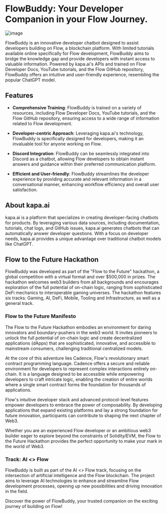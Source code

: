 # FlowBuddy: Your Developer Companion in your Flow Journey.

![image](https://github.com/kamaleth/flow-buddy/assets/129384571/551502a0-28da-487a-883c-ec678df02904)

FlowBuddy is an innovative developer chatbot designed to assist developers building on Flow, a blockchain platform. With limited tutorials available online specifically for Flow development, FlowBuddy aims to bridge the knowledge gap and provide developers with instant access to valuable information. Powered by kapa.ai's APIs and trained on Flow Developer Docs, YouTube tutorials, and the Flow GitHub repository, FlowBuddy offers an intuitive and user-friendly experience, resembling the popular ChatGPT model.

## Features

- **Comprehensive Training**: FlowBuddy is trained on a variety of resources, including Flow Developer Docs, YouTube tutorials, and the Flow GitHub repository, ensuring access to a wide range of information related to Flow development.

- **Developer-centric Approach**: Leveraging kapa.ai's technology, FlowBuddy is specifically designed for developers, making it an invaluable tool for anyone working on Flow.

- **Discord Integration**: FlowBuddy can be seamlessly integrated into Discord as a chatbot, allowing Flow developers to obtain instant answers and guidance within their preferred communication platform.

- **Efficient and User-friendly**: FlowBuddy streamlines the developer experience by providing accurate and relevant information in a conversational manner, enhancing workflow efficiency and overall user satisfaction.

## About kapa.ai

kapa.ai is a platform that specializes in creating developer-facing chatbots for products. By leveraging various data sources, including documentation, tutorials, chat logs, and GitHub issues, kapa.ai generates chatbots that can automatically answer developer questions. With a focus on developer needs, kapa.ai provides a unique advantage over traditional chatbot models like ChatGPT.

## Flow to the Future Hackathon

FlowBuddy was developed as part of the "Flow to the Future" hackathon, a global competition with a virtual format and over $500,000 in prizes. The hackathon welcomes web3 builders from all backgrounds and encourages exploration of the full potential of on-chain logic, ranging from sophisticated DeFi mechanics to interoperable gaming universes. The hackathon features six tracks: Gaming, AI, DeFi, Mobile, Tooling and Infrastructure, as well as a general track.

### Flow to the Future Manifesto

The Flow to the Future Hackathon embodies an environment for daring innovators and boundary-pushers in the web3 world. It invites pioneers to unlock the full potential of on-chain logic and create decentralized applications (dApps) that are sophisticated, innovative, and accessible to mainstream consumers, challenging traditional centralized models.

At the core of this adventure lies Cadence, Flow's revolutionary smart contract programming language. Cadence offers a secure and reliable environment for developers to represent complex interactions entirely on-chain. It is a language designed to be accessible while empowering developers to craft intricate logic, enabling the creation of entire worlds where a single smart contract forms the foundation for thousands of applications.

Flow's intuitive developer stack and advanced protocol-level features empower developers to embrace the power of composability. By developing applications that expand existing platforms and lay a strong foundation for future innovation, participants can contribute to shaping the next chapter of Web3.

Whether you are an experienced Flow developer or an ambitious web3 builder eager to explore beyond the constraints of Solidity/EVM, the Flow to the Future Hackathon provides the perfect opportunity to make your mark in the world of Web3.

### Track: AI <> Flow

FlowBuddy is built as part of the AI <> Flow track, focusing on the intersection of artificial intelligence and the Flow blockchain. The project aims to leverage AI technologies to enhance and streamline Flow development processes, opening up new possibilities and driving innovation in the field.

Discover the power of FlowBuddy, your trusted companion on the exciting journey of building on Flow!
